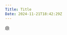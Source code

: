 ```yaml
---
Title: Title
Date: 2024-11-21T18:42:29Z
---
```

[@](https://sdtimes.com/softwaredev/lightbend-releases-akka-3-renames-company-to-akka/)